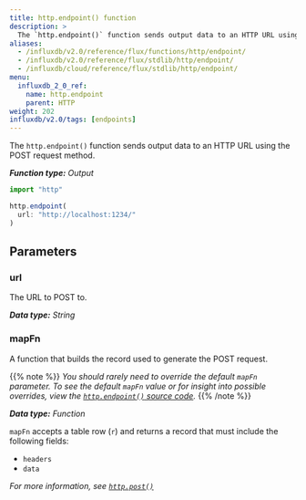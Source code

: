 ```yaml
---
title: http.endpoint() function
description: >
  The `http.endpoint()` function sends output data to an HTTP URL using the POST request method.
aliases:
  - /influxdb/v2.0/reference/flux/functions/http/endpoint/
  - /influxdb/v2.0/reference/flux/stdlib/http/endpoint/
  - /influxdb/cloud/reference/flux/stdlib/http/endpoint/
menu:
  influxdb_2_0_ref:
    name: http.endpoint
    parent: HTTP
weight: 202
influxdb/v2.0/tags: [endpoints]
---
```


The `http.endpoint()` function sends output data to an HTTP URL using the POST request method.

_**Function type:** Output_

```js
import "http"

http.endpoint(
  url: "http://localhost:1234/"
)
```

## Parameters

### url
The URL to POST to.

_**Data type:** String_

### mapFn
A function that builds the record used to generate the POST request.

{{% note %}}
_You should rarely need to override the default `mapFn` parameter.
To see the default `mapFn` value or for insight into possible overrides, view the
[`http.endpoint()` source code](https://github.com/influxdata/flux/blob/master/stdlib/http/http.flux)._
{{% /note %}}

_**Data type:** Function_

`mapFn` accepts a table row (`r`) and returns a record that must include the following fields:

- `headers`
- `data`

_For more information, see [`http.post()`](/influxdb/v2.0/reference/flux/stdlib/http/post/)_
